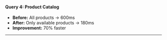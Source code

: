 #### Query 4: Product Catalog

- **Before:** All products → 600ms
- **After:** Only available products → 180ms
- **Improvement:** 70% faster

---
